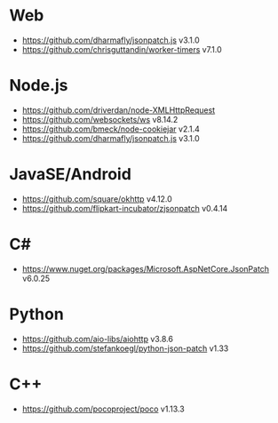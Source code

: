 # Web

- https://github.com/dharmafly/jsonpatch.js v3.1.0
- https://github.com/chrisguttandin/worker-timers v7.1.0

# Node.js

- https://github.com/driverdan/node-XMLHttpRequest
- https://github.com/websockets/ws v8.14.2
- https://github.com/bmeck/node-cookiejar v2.1.4
- https://github.com/dharmafly/jsonpatch.js v3.1.0

# JavaSE/Android

- https://github.com/square/okhttp v4.12.0
- https://github.com/flipkart-incubator/zjsonpatch v0.4.14

# C#

- https://www.nuget.org/packages/Microsoft.AspNetCore.JsonPatch v6.0.25

# Python

- https://github.com/aio-libs/aiohttp v3.8.6
- https://github.com/stefankoegl/python-json-patch v1.33

# C++

- https://github.com/pocoproject/poco v1.13.3
